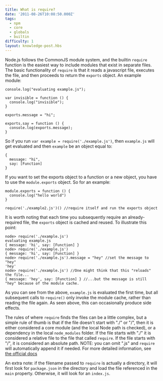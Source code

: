```yaml
---
title: What is require?
date: '2011-08-26T10:08:50.000Z'
tags:
  - npm
  - core
  - globals
  - builtin
difficulty: 1
layout: knowledge-post.hbs
---
```


 Node.js follows the CommonJS module system, and the builtin `require` function is the easiest way to include modules that exist in separate files. The basic functionality of `require` is that it reads a javascript file, executes the file, and then proceeds to return the `exports` object. An example module:

    console.log("evaluating example.js");

    var invisible = function () {
      console.log("invisible");
    }

    exports.message = "hi";

    exports.say = function () {
      console.log(exports.message);
    }

So if you run `var example = require('./example.js')`, then `example.js` will get evaluated and then `example` be an object equal to:

    {
      message: "hi",
      say: [Function]
    }

If you want to set the exports object to a function or a new object, you have to use the `module.exports` object. So for an example:

    module.exports = function () {
      console.log("hello world")
    }

    require('./example2.js')() //require itself and run the exports object

It is worth noting that each time you subsequently require an already-required file, the `exports` object is cached and reused. To illustrate this point:

    node> require('./example.js')
    evaluating example.js
    { message: 'hi', say: [Function] }
    node> require('./example.js')
    { message: 'hi', say: [Function] }
    node> require('./example.js').message = "hey" //set the message to "hey"
    'hey'
    node> require('./example.js') //One might think that this "reloads" the file...
    { message: 'hey', say: [Function] } //...but the message is still "hey" because of the module cache.

As you can see from the above, `example.js` is evaluated the first time, but all subsequent calls to `require()` only invoke the module cache, rather than reading the file again.  As seen above, this can occasionally produce side effects.

The rules of where `require` finds the files can be a little complex, but a simple rule of thumb is that if the file doesn't start with "./" or "/", then it is either considered a core module (and the local Node path is checked), or a dependency in the local `node_modules` folder. If the file starts with "./" it is considered a relative file to the file that called `require`. If the file starts with "/", it is considered an absolute path. NOTE: you can omit ".js" and `require` will automatically append it if needed. For more detailed information, see [the official docs](https://nodejs.org/docs/v0.4.2/api/modules.htmll#all_Together...)

An extra note: if the filename passed to `require` is actually a directory, it will first look for `package.json` in the directory and load the file referenced in the `main` property. Otherwise, it will look for an `index.js`.
